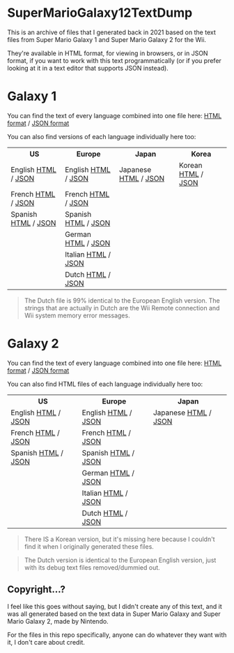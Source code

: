 # SuperMarioGalaxy12TextDump
This is an archive of files that I generated back in 2021 based on the text files from
Super Mario Galaxy 1 and Super Mario Galaxy 2 for the Wii.

They're available in HTML format, for viewing in browsers,
or in JSON format, if you want to work with this text programmatically
(or if you prefer looking at it in a text editor that supports JSON instead).

# Galaxy 1
You can find the text of every language combined into one file here:
[HTML format](Galaxy1/all.html) / [JSON format](Galaxy1/all.json)

You can also find versions of each language individually here too:
<table>
    <tr>
        <th>US</th>
        <th>Europe</th>
        <th>Japan</th>
        <th>Korea</th>
    </tr>
    <tr>
        <td>English <a href="Galaxy1/UsEnglish.html">HTML</a> / <a href="Galaxy1/UsEnglish.json">JSON</a></td>
        <td>English <a href="Galaxy1/EuEnglish.html">HTML</a> / <a href="Galaxy1/EuEnglish.json">JSON</a></td>
        <td>Japanese <a href="Galaxy1/JpJapanese.html">HTML</a> / <a href="Galaxy1/JpJapanese.json">JSON</a></td>
        <td>Korean <a href="Galaxy1/KrKorean.html">HTML</a> / <a href="Galaxy1/KrKorean.json">JSON</a></td>
    </tr>
    <tr>
        <td>French <a href="Galaxy1/UsFrench.html">HTML</a> / <a href="Galaxy1/UsFrench.json">JSON</a></td>
        <td>French <a href="Galaxy1/EuFrench.html">HTML</a> / <a href="Galaxy1/EuFrench.json">JSON</a></td>
        <td></td>
        <td></td>
    </tr>
    <tr>
        <td>Spanish <a href="Galaxy1/UsSpanish.html">HTML</a> / <a href="Galaxy1/UsSpanish.json">JSON</a></td>
        <td>Spanish <a href="Galaxy1/EuSpanish.html">HTML</a> / <a href="Galaxy1/EuSpanish.json">JSON</a></td>
        <td></td>
        <td></td>
    </tr>
    <tr>
        <td></td>
        <td>German <a href="Galaxy1/EuGerman.html">HTML</a> / <a href="Galaxy1/EuGerman.json">JSON</a></td>
        <td></td>
        <td></td>
    </tr>
    <tr>
        <td></td>
        <td>Italian <a href="Galaxy1/EuItalian.html">HTML</a> / <a href="Galaxy1/EuItalian.json">JSON</a></td>
        <td></td>
        <td></td>
    </tr>
    <tr>
        <td></td>
        <td>Dutch <a href="Galaxy1/EuDutch.html">HTML</a> / <a href="Galaxy1/EuDutch.json">JSON</a></td>
        <td></td>
        <td></td>
    </tr>
</table>

> The Dutch file is 99% identical to the European English version. The strings that are actually in Dutch are the Wii Remote connection and Wii system memory error messages.

# Galaxy 2
You can find the text of every language combined into one file here:
[HTML format](Galaxy2/all.html) / [JSON format](Galaxy2/all.json)

You can also find HTML files of each language individually here too:
<table>
    <tr>
        <th>US</th>
        <th>Europe</th>
        <th>Japan</th>
    </tr>
    <tr>
        <td>English <a href="Galaxy2/UsEnglish.html">HTML</a> / <a href="Galaxy2/UsEnglish.json">JSON</a></td>
        <td>English <a href="Galaxy2/EuEnglish.html">HTML</a> / <a href="Galaxy2/EuEnglish.json">JSON</a></td>
        <td>Japanese <a href="Galaxy2/JpJapanese.html">HTML</a> / <a href="Galaxy2/JpJapanese.json">JSON</a></td>
    </tr>
    <tr>
        <td>French <a href="Galaxy2/UsFrench.html">HTML</a> / <a href="Galaxy2/UsFrench.json">JSON</a></td>
        <td>French <a href="Galaxy2/EuFrench.html">HTML</a> / <a href="Galaxy2/EuFrench.json">JSON</a></td>
        <td></td>
    </tr>
    <tr>
        <td>Spanish <a href="Galaxy2/UsSpanish.html">HTML</a> / <a href="Galaxy2/UsSpanish.json">JSON</a></td>
        <td>Spanish <a href="Galaxy2/EuSpanish.html">HTML</a> / <a href="Galaxy2/EuSpanish.json">JSON</a></td>
        <td></td>
    </tr>
    <tr>
        <td></td>
        <td>German <a href="Galaxy2/EuGerman.html">HTML</a> / <a href="Galaxy2/EuGerman.json">JSON</a></td>
        <td></td>
    </tr>
    <tr>
        <td></td>
        <td>Italian <a href="Galaxy2/EuItalian.html">HTML</a> / <a href="Galaxy2/EuItalian.json">JSON</a></td>
        <td></td>
    </tr>
    <tr>
        <td></td>
        <td>Dutch <a href="Galaxy2/EuDutch.html">HTML</a> / <a href="Galaxy2/EuDutch.json">JSON</a></td>
        <td></td>
    </tr>
</table>

> There IS a Korean version, but it's missing here because I couldn't find it when I originally generated these files.

> The Dutch version is identical to the European English version, just with its debug text files removed/dummied out.

## Copyright...?
I feel like this goes without saying, but I didn't create any of this text, and it was all generated based on the text data
in Super Mario Galaxy and Super Mario Galaxy 2, made by Nintendo.

For the files in this repo specifically, anyone can do whatever they want with it, I don't care about credit.
